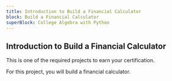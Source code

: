 ```yaml
---
title: Introduction to Build a Financial Calculator
block: Build a Financial Calculator
superBlock: College Algebra with Python
---
```


## Introduction to Build a Financial Calculator

This is one of the required projects to earn your certification.

For this project, you will build a financial calculator.
